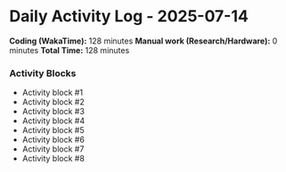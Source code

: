 # Daily Activity Log - 2025-07-14

**Coding (WakaTime):** 128 minutes
**Manual work (Research/Hardware):** 0 minutes
**Total Time:** 128 minutes

### Activity Blocks
- Activity block #1
- Activity block #2
- Activity block #3
- Activity block #4
- Activity block #5
- Activity block #6
- Activity block #7
- Activity block #8
